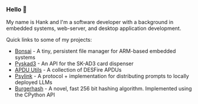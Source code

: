 ### Hello 👋

My name is Hank and I'm a software developer with a background in embedded systems, web-server, and desktop application development.

Quick links to some of my projects:

- [Bonsai](https://github.com/HotelSierraWhiskey/bonsai) - A tiny, persistent file manager for ARM-based embedded systems
- [Pyskad3](https://github.com/HotelSierraWhiskey/pyskad3) - An API for the SK-AD3 card dispenser
- [APDU Utils](https://github.com/HotelSierraWhiskey/apdu_utils) - A collection of DESFire APDUs
- [Psylink](https://github.com/HotelSierraWhiskey/psylink) - A protocol + implementation for distributing prompts to locally deployed LLMs
- [Burgerhash](https://github.com/HotelSierraWhiskey/burgerhash) -  A novel, fast 256 bit hashing algorithm. Implemented using the CPython API
